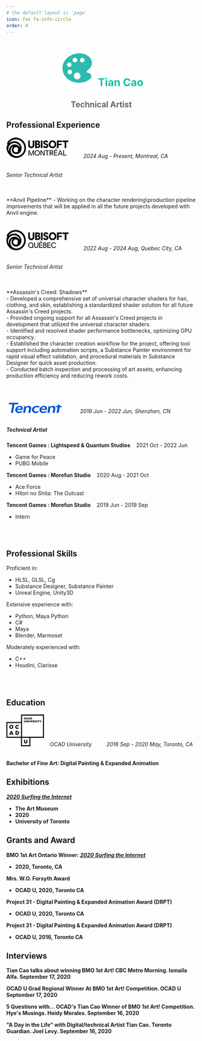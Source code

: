 ```yaml
---
# the default layout is 'page'
icon: fas fa-info-circle
order: 4
---
```


<!-- > Add Markdown syntax content to file `_tabs/about.md`{: .filepath } and it will show up on this page.
{: .prompt-tip } -->



# <center><img src="/images/color-palette.svg" ><span style="color: #0fc2aa"> Tian Cao </span></center>
## <center><span style="color: #666666"> Technical Artist</span></center>

## Professional Experience


###### <img src = "/images/Ubisoft_Montreal_Logo.png"> &nbsp;&nbsp;&nbsp;&nbsp;&nbsp;&nbsp;&nbsp;&nbsp;   2024 Aug - Present, Montreal, CA

###### Senior Technical Artist <br/>
<br/>
**Anvil Pipeline**
- Working on the character rendering\production pipeline improvements that will be applied in all the future projects developed with Anvil engine.

<br/>
<br/>


###### <img src = "/images/Ubisoft_Quebec_Logo.png"> &nbsp;&nbsp;&nbsp;&nbsp;&nbsp;&nbsp;&nbsp;&nbsp;    2022 Aug - 2024 Aug, Quebec City, CA 

###### Senior Technical Artist <br/>
<br/>
**Assassin's Creed: Shadows** <br/>
- Developed a comprehensive set of universal character shaders for hair, clothing, and skin, establishing a standardized shader solution for all future Assassin's Creed projects.<br>
- Provided ongoing support for all Assassin's Creed projects in development that utilized the universal character shaders.<br>
- Identified and resolved shader performance bottlenecks, optimizing GPU occupancy.<br>
- Established the character creation workflow for the project, offering tool support including automation scripts, a Substance Painter environment for rapid visual effect validation, and procedural materials in Substance Designer for quick asset production.<br>
- Conducted batch inspection and processing of art assets, enhancing production efficiency and reducing rework costs.<br>
                
<br/>
<br/>

###### <img src = "/images/03_Tencent_English logo.png"> &nbsp;&nbsp;&nbsp;&nbsp;&nbsp;&nbsp;&nbsp;&nbsp;  2019 Jun - 2022 Jun, Shenzhen, CN

##### Technical Artist <br/> 

**Tencent Games : Lightspeed & Quantum Studios** &nbsp;&nbsp; 2021 Oct - 2022 Jun
- Game for Peace
- PUBG Mobile

**Tencent Games : Morefun Studio** &nbsp;&nbsp; 2020 Aug - 2021 Oct
- Ace Force
- Hitori no Shita: The Outcast

**Tencent Games : Morefun Studio** &nbsp;&nbsp; 2019 Jun - 2019 Sep
- Intern

<br/>
<br/>

## Professional Skills

Proficient in:
- HLSL, GLSL, Cg<br>
- Substance Designer, Substance Painter<br>
- Unreal Engine, Unity3D <br>

Extensive experience with:
- Python, Maya Python<br>
- C#<br>
- Maya <br>
- Blender, Marmoset<br>

Moderately experienced with:
- C++<br>
- Houdini, Clarisse<br>

<br/>
<br/>

## Education

###### <img src = "/images/OCAD_University_Logo.png"> &nbsp;&nbsp; OCAD University &nbsp;&nbsp;&nbsp;&nbsp;&nbsp;&nbsp;&nbsp;&nbsp; 2016 Sep - 2020 May, Toronto, CA
**Bachelor of Fine Art: Digital Painting & Expanded Animation**

## Exhibitions

<b><i><a href="https://caoaurora.wixsite.com/surfingtheinternet">2020 Surfing the Internet</a></i>
- The Art Museum 
- 2020
- University of Toronto

## Grants and Award

**BMO 1st Art Ontario Winner**: <b><i><a href="https://caoaurora.wixsite.com/surfingtheinternet">2020 Surfing the Internet</a></i> 
- 2020, Toronto, CA

**Mrs. W.O. Forsyth Award**
- OCAD U, 2020, Toronto CA

**Project 31 - Digital Painting & Expanded Animation Award (DRPT)**
- OCAD U, 2020, Toronto CA

**Project 31 - Digital Painting & Expanded Animation Award (DRPT)**
- OCAD U, 2016, Toronto CA 


## Interviews

**Tian Cao talks about winning BMO 1st Art!** CBC Metro Morning. Ismaila Alfa. September 17, 2020

**OCAD U Grad Regional Winner At BMO 1st Art! Competition.** OCAD U September 17, 2020

**5 Questions with… OCAD's Tian Cao Winner of BMO 1st Art! Competition.** Hye's Musings. Heidy Morales. September 16, 2020

**"A Day in the Life" with Digital/technical Artist Tian Cao.** Toronto Guardian. Joel Levy. September 16, 2020


<br/>
<br/>
<br/>
<br/>
